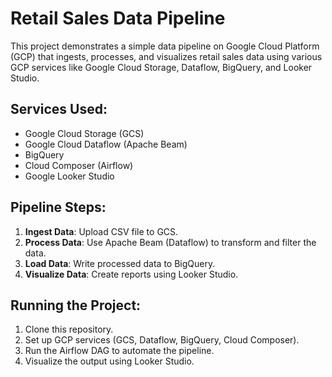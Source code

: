 # Retail Sales Data Pipeline

This project demonstrates a simple data pipeline on Google Cloud Platform (GCP) that ingests, processes, and visualizes retail sales data using various GCP services like Google Cloud Storage, Dataflow, BigQuery, and Looker Studio.

## Services Used:
- Google Cloud Storage (GCS)
- Google Cloud Dataflow (Apache Beam)
- BigQuery
- Cloud Composer (Airflow)
- Google Looker Studio

## Pipeline Steps:
1. **Ingest Data**: Upload CSV file to GCS.
2. **Process Data**: Use Apache Beam (Dataflow) to transform and filter the data.
3. **Load Data**: Write processed data to BigQuery.
4. **Visualize Data**: Create reports using Looker Studio.

## Running the Project:
1. Clone this repository.
2. Set up GCP services (GCS, Dataflow, BigQuery, Cloud Composer).
3. Run the Airflow DAG to automate the pipeline.
4. Visualize the output using Looker Studio.
